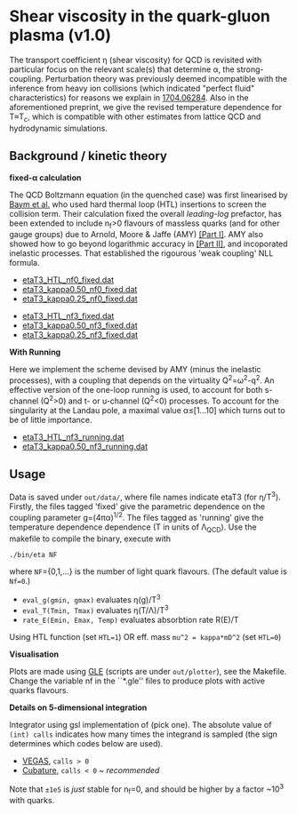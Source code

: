 # Shear viscosity in the quark-gluon plasma (v1.0)

The transport coefficient η (shear viscosity) for
QCD is revisited with particular focus on the relevant scale(s) that determine
α, the strong-coupling.
Perturbation theory was previously deemed incompatible with the inference from
heavy ion collisions (which indicated "perfect fluid" characteristics) for
reasons we explain in
[1704.06284](https://arxiv.org/abs/1704.06284).
Also in the aforementioned preprint, we give the revised temperature dependence
for T≈T<sub>c</sub>, which is compatible with other estimates from lattice QCD
and hydrodynamic simulations.

## Background / kinetic theory

**fixed-α calculation**

The QCD Boltzmann equation (in the quenched case) was first linearised by
[Baym et al.](https://journals.aps.org/prl/abstract/10.1103/PhysRevLett.64.1867)
who used hard thermal loop (HTL) insertions to screen the collision term.
Their calculation fixed the overall *leading-log* prefactor, has been
extended to include n<sub>f</sub>>0 flavours of massless quarks
(and for other gauge groups) due to Arnold, Moore & Jaffe (AMY)
  [[Part I]](http://arxiv.org/abs/hep-ph/0010177).
AMY also showed how to go beyond logarithmic accuracy in
 [[Part II]](http://arxiv.org/abs/hep-ph/0302165),
 and incoporated inelastic processes.
 That established the rigourous 'weak coupling' NLL formula.

<!--![eta-over-NLL](https://github.com/gw3g/runny-gauge/blob/master/out/eta-to-NLL.png)-->

* [etaT3_HTL_nf0_fixed.dat](https://github.com/gw3g/runny-gauge/blob/master/out/data/etaT3_HTL_nf0_fixed.dat)
* [etaT3_kappa0.50_nf0_fixed.dat](https://github.com/gw3g/runny-gauge/blob/master/out/data/etaT3_kappa0.50_nf0_fixed.dat)
* [etaT3_kappa0.25_nf0_fixed.dat](https://github.com/gw3g/runny-gauge/blob/master/out/data/etaT3_kappa0.25_nf0_fixed.dat)

<!--* [etaT3_HTL_nf1_fixed.dat](https://github.com/gw3g/runny-gauge/blob/master/out/data/etaT3_HTL_nf1_fixed.dat)-->
<!--* [etaT3_kappa0.50_nf1_fixed.dat](https://github.com/gw3g/runny-gauge/blob/master/out/data/etaT3_kappa0.50_nf1_fixed.dat)-->
<!--* [etaT3_kappa0.25_nf1_fixed.dat](https://github.com/gw3g/runny-gauge/blob/master/out/data/etaT3_kappa0.25_nf1_fixed.dat)-->

<!--* [etaT3_HTL_nf2_fixed.dat](https://github.com/gw3g/runny-gauge/blob/master/out/data/etaT3_HTL_nf2_fixed.dat)-->
<!--* [etaT3_kappa0.50_nf2_fixed.dat](https://github.com/gw3g/runny-gauge/blob/master/out/data/etaT3_kappa0.50_nf2_fixed.dat)-->
<!--* [etaT3_kappa0.25_nf2_fixed.dat](https://github.com/gw3g/runny-gauge/blob/master/out/data/etaT3_kappa0.25_nf2_fixed.dat)-->

* [etaT3_HTL_nf3_fixed.dat](https://github.com/gw3g/runny-gauge/blob/master/out/data/etaT3_HTL_nf3_fixed.dat)
* [etaT3_kappa0.50_nf3_fixed.dat](https://github.com/gw3g/runny-gauge/blob/master/out/data/etaT3_kappa0.50_nf3_fixed.dat)
* [etaT3_kappa0.25_nf3_fixed.dat](https://github.com/gw3g/runny-gauge/blob/master/out/data/etaT3_kappa0.25_nf3_fixed.dat)

<!--* [etaT3_HTL_nf4_fixed.dat](https://github.com/gw3g/runny-gauge/blob/master/out/data/etaT3_HTL_nf4_fixed.dat)-->
<!--* [etaT3_kappa0.50_nf4_fixed.dat](https://github.com/gw3g/runny-gauge/blob/master/out/data/etaT3_kappa0.50_nf4_fixed.dat)-->
<!--* [etaT3_kappa0.25_nf4_fixed.dat](https://github.com/gw3g/runny-gauge/blob/master/out/data/etaT3_kappa0.25_nf4_fixed.dat)-->

<!--* [etaT3_HTL_nf5_fixed.dat](https://github.com/gw3g/runny-gauge/blob/master/out/data/etaT3_HTL_nf5_fixed.dat)-->
<!--* [etaT3_kappa0.50_nf5_fixed.dat](https://github.com/gw3g/runny-gauge/blob/master/out/data/etaT3_kappa0.50_nf5_fixed.dat)-->
<!--* [etaT3_kappa0.25_nf5_fixed.dat](https://github.com/gw3g/runny-gauge/blob/master/out/data/etaT3_kappa0.25_nf5_fixed.dat)-->

<!--* [etaT3_HTL_nf6_fixed.dat](https://github.com/gw3g/runny-gauge/blob/master/out/data/etaT3_HTL_nf6_fixed.dat)-->
<!--* [etaT3_kappa0.50_nf6_fixed.dat](https://github.com/gw3g/runny-gauge/blob/master/out/data/etaT3_kappa0.50_nf6_fixed.dat)-->
<!--* [etaT3_kappa0.25_nf6_fixed.dat](https://github.com/gw3g/runny-gauge/blob/master/out/data/etaT3_kappa0.25_nf6_fixed.dat)-->

**With Running**

Here we implement the scheme devised by AMY (minus the inelastic processes),
with a coupling that depends on the virtuality Q<sup>2</sup>=ω<sup>2</sup>-q<sup>2</sup>.
An effective version of the one-loop running is used, to account for both
s-channel (Q<sup>2</sup>>0) and t- or u-channel (Q<sup>2</sup><0) processes.
To account for the singularity at the Landau pole,
a maximal value α≤[1...10] which turns out to be of little importance.

<!--![eta with running](https://github.com/gw3g/runny-gauge/blob/master/out/eta_running.png)-->

<!--* [etaT3_HTL_nf0_running.dat](https://github.com/gw3g/runny-gauge/blob/master/out/data/etaT3_HTL_nf0_running.dat)-->
<!--* [etaT3_kappa0.50_nf0_running.dat](https://github.com/gw3g/runny-gauge/blob/master/out/data/etaT3_kappa0.50_nf0_running.dat)-->

<!--* [etaT3_HTL_nf1_running.dat](https://github.com/gw3g/runny-gauge/blob/master/out/data/etaT3_HTL_nf1_running.dat)-->
<!--* [etaT3_kappa0.50_nf1_running.dat](https://github.com/gw3g/runny-gauge/blob/master/out/data/etaT3_kappa0.50_nf1_running.dat)-->

<!--* [etaT3_HTL_nf2_running.dat](https://github.com/gw3g/runny-gauge/blob/master/out/data/etaT3_HTL_nf2_running.dat)-->
<!--* [etaT3_kappa0.50_nf2_running.dat](https://github.com/gw3g/runny-gauge/blob/master/out/data/etaT3_kappa0.50_nf2_running.dat)-->

* [etaT3_HTL_nf3_running.dat](https://github.com/gw3g/runny-gauge/blob/master/out/data/etaT3_HTL_nf3_running.dat)
* [etaT3_kappa0.50_nf3_running.dat](https://github.com/gw3g/runny-gauge/blob/master/out/data/etaT3_kappa0.50_nf3_running.dat)

<!--* [etaT3_HTL_nf4_running.dat](https://github.com/gw3g/runny-gauge/blob/master/out/data/etaT3_HTL_nf4_running.dat)-->
<!--* [etaT3_kappa0.50_nf4_running.dat](https://github.com/gw3g/runny-gauge/blob/master/out/data/etaT3_kappa0.50_nf4_running.dat)-->

<!--* [etaT3_HTL_nf5_running.dat](https://github.com/gw3g/runny-gauge/blob/master/out/data/etaT3_HTL_nf5_running.dat)-->
<!--* [etaT3_kappa0.50_nf5_running.dat](https://github.com/gw3g/runny-gauge/blob/master/out/data/etaT3_kappa0.50_nf5_running.dat)-->

<!--* [etaT3_HTL_nf6_running.dat](https://github.com/gw3g/runny-gauge/blob/master/out/data/etaT3_HTL_nf6_running.dat)-->
<!--* [etaT3_kappa0.50_nf6_running.dat](https://github.com/gw3g/runny-gauge/blob/master/out/data/etaT3_kappa0.50_nf6_running.dat)-->

## Usage

Data is saved under ``out/data/``, where file names
indicate etaT3 (for η/T<sup>3</sup>).
Firstly, the files tagged 'fixed' give the parametric dependence on the coupling
parameter g=(4πα)<sup>1/2</sup>.
The files tagged as 'running' give the temperature dependence dependence
(T in units of Λ<sub>QCD</sub>).
Use the makefile to compile the binary, execute with
```
./bin/eta NF
```
where ```NF```={0,1,...} is the number of light quark flavours.
(The default value is ```Nf=0```.)

* ```eval_g(gmin, gmax)``` evaluates η(g)/T<sup>3</sup>
* ```eval_T(Tmin, Tmax)``` evaluates η(T/Λ)/T<sup>3</sup>
* ```rate_E(Emin, Emax, Temp)``` evaluates absorbtion rate R(E)/T

Using HTL function (set ```HTL=1```) OR eff. mass ```mu^2 = kappa*mD^2``` (set ```HTL=0```)

**Visualisation**

Plots are made using [GLE](http://glx.sourceforge.net/)
(scripts are under ``out/plotter``),
see the Makefile. 
Change the variable nf in the ``*.gle'' files to produce plots with 
active quarks flavours.

**Details on 5-dimensional integration**

Integrator using gsl implementation of (pick one).
The absolute value of ``(int) calls`` indicates how many times the integrand
is sampled (the sign determines which codes below are used).

  * [VEGAS](https://www.gnu.org/software/gsl/manual/html_node/VEGAS.html#VEGAS),  ``calls > 0``
  * [Cubature](http://ab-initio.mit.edu/wiki/index.php/Cubature),   ``calls < 0`` ~ *recommended*

Note that ``±1e5`` is _just_ stable for n<sub>f</sub>=0, and should
be higher by a factor ~10<sup>3</sup> with quarks.
